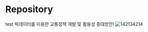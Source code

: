 # Repository
test
빅데이터를 이용한 교통정책 개발 및 활용성 증대방안!
![142134214](https://user-images.githubusercontent.com/115052344/193968956-b0129e9a-101c-4669-83f7-608b51e64150.jpg)
